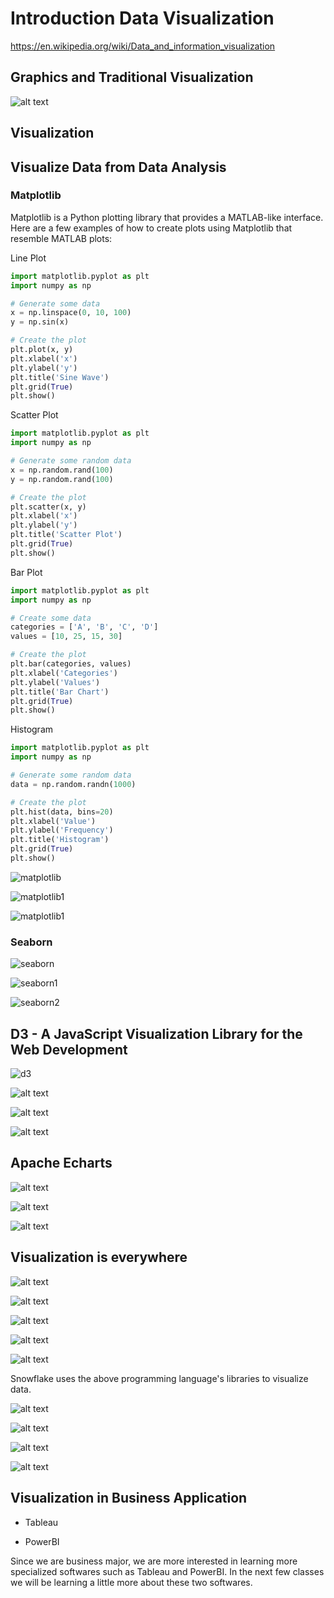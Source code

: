 # Introduction Data Visualization

https://en.wikipedia.org/wiki/Data_and_information_visualization

## Graphics and Traditional Visualization

![alt text](image-6.png)

## Visualization

## Visualize Data from Data Analysis

### Matplotlib

Matplotlib is a Python plotting library that provides a MATLAB-like interface. Here are a few examples of how to create plots using Matplotlib that resemble MATLAB plots:

Line Plot

```python
import matplotlib.pyplot as plt
import numpy as np

# Generate some data
x = np.linspace(0, 10, 100)
y = np.sin(x)

# Create the plot
plt.plot(x, y)
plt.xlabel('x')
plt.ylabel('y')
plt.title('Sine Wave')
plt.grid(True)
plt.show()
```

Scatter Plot

```python
import matplotlib.pyplot as plt
import numpy as np

# Generate some random data
x = np.random.rand(100)
y = np.random.rand(100)

# Create the plot
plt.scatter(x, y)
plt.xlabel('x')
plt.ylabel('y')
plt.title('Scatter Plot')
plt.grid(True)
plt.show()
```

Bar Plot

```python
import matplotlib.pyplot as plt
import numpy as np

# Create some data
categories = ['A', 'B', 'C', 'D']
values = [10, 25, 15, 30]

# Create the plot
plt.bar(categories, values)
plt.xlabel('Categories')
plt.ylabel('Values')
plt.title('Bar Chart')
plt.grid(True)
plt.show()
```

Histogram

```python
import matplotlib.pyplot as plt
import numpy as np

# Generate some random data
data = np.random.randn(1000)

# Create the plot
plt.hist(data, bins=20)
plt.xlabel('Value')
plt.ylabel('Frequency')
plt.title('Histogram')
plt.grid(True)
plt.show()
```

![matplotlib](matplotlib.png)

![matplotlib1](matplotlib1.png)

![matplotlib1](matplotlib2.png)

### Seaborn

![seaborn](seaborn.png)

![seaborn1](seaborn1.png)

![seaborn2](seaborn2.png)

## D3 - A JavaScript Visualization Library for the Web Development

![d3](d3.png)

![alt text](image.png)

![alt text](image-1.png)

![alt text](image-2.png)

## Apache Echarts

![alt text](image-3.png)

![alt text](image-4.png)

![alt text](image-5.png)

## Visualization is everywhere

![alt text](image-7.png)

![alt text](image-8.png)

![alt text](image-9.png)

![alt text](image-10.png)

![alt text](image-11.png)


Snowflake uses the above programming language's libraries to visualize data.

![alt text](image-12.png)

![alt text](image-13.png)

![alt text](image-14.png)

![alt text](image-15.png)

## Visualization in Business Application

* Tableau

* PowerBI

Since we are business major, we are more interested in learning more specialized softwares such as Tableau and PowerBI.
In the next few classes we will be learning a little more about these two softwares.
